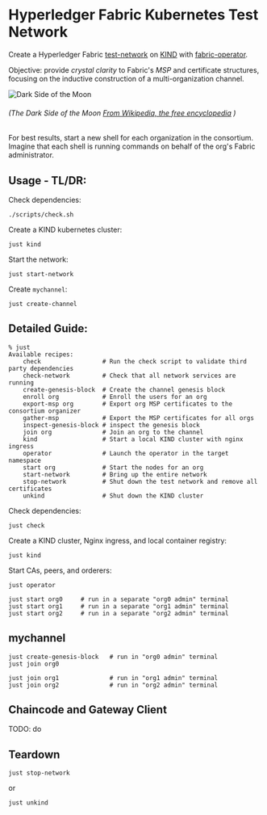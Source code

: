 # Hyperledger Fabric Kubernetes Test Network

Create a 
Hyperledger Fabric [test-network](https://github.com/hyperledger/fabric-samples/tree/main/test-network) 
on [KIND](https://kind.sigs.k8s.io) 
with [fabric-operator](https://github.com/hyperledger-labs/fabric-operator).  

Objective:  provide _crystal clarity_ to Fabric's _MSP_ and certificate structures, 
focusing on the inductive construction of a multi-organization channel.

![Dark Side of the Moon](https://upload.wikimedia.org/wikipedia/en/3/3b/Dark_Side_of_the_Moon.png)
###### (The Dark Side of the Moon [From Wikipedia, the free encyclopedia](https://en.wikipedia.org/wiki/File:Dark_Side_of_the_Moon.png) )

For best results, start a new shell for each organization in the consortium.  Imagine that each
shell is running commands on behalf of the org's Fabric administrator.


## Usage - TL/DR:

Check dependencies: 
```shell
./scripts/check.sh 
```

Create a KIND kubernetes cluster: 
```shell
just kind 
```

Start the network: 
```shell
just start-network
```

Create `mychannel`:
```shell
just create-channel
```


## Detailed Guide: 

```shell
% just 
Available recipes:
    check                 # Run the check script to validate third party dependencies
    check-network         # Check that all network services are running
    create-genesis-block  # Create the channel genesis block
    enroll org            # Enroll the users for an org
    export-msp org        # Export org MSP certificates to the consortium organizer
    gather-msp            # Export the MSP certificates for all orgs
    inspect-genesis-block # inspect the genesis block
    join org              # Join an org to the channel
    kind                  # Start a local KIND cluster with nginx ingress
    operator              # Launch the operator in the target namespace
    start org             # Start the nodes for an org
    start-network         # Bring up the entire network
    stop-network          # Shut down the test network and remove all certificates
    unkind                # Shut down the KIND cluster
```

Check dependencies: 
```shell
just check
```

Create a KIND cluster, Nginx ingress, and local container registry:
```shell
just kind
```

Start CAs, peers, and orderers:
```shell
just operator 

just start org0     # run in a separate "org0 admin" terminal 
just start org1     # run in a separate "org1 admin" terminal 
just start org2     # run in a separate "org2 admin" terminal 
```


## mychannel 

```shell
just create-genesis-block   # run in "org0 admin" terminal
just join org0
```

```shell
just join org1              # run in "org1 admin" terminal
just join org2              # run in "org2 admin" terminal
```


## Chaincode and Gateway Client 

TODO: do


## Teardown

```shell
just stop-network
```
or
```shell
just unkind
```
